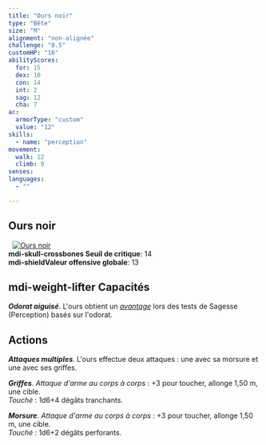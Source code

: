 ```yaml
---
title: "Ours noir"
type: "Bête"
size: "M"
alignment: "non-alignée"
challenge: "0.5"
customHP: "16"
abilityScores:
  for: 15
  dex: 10
  con: 14
  int: 2
  sag: 12
  cha: 7
ac:
  armorType: "custom"
  value: "12"
skills:
  - name: "perception"
movement:
  walk: 12
  climb: 9
senses:
languages:
  - ""

---
```

## Ours noir
&nbsp;
[![Ours noir](https://www.douaratil.fr/illustrations/bete/oursnoirm.png)](https://www.douaratil.fr/illustrations/bete/oursnoir.jpg)  
**<v-icon>mdi-skull-crossbones</v-icon> Seuil de critique**: 14            
**<v-icon>mdi-shield</v-icon>Valeur offensive globale**: 13     
## <v-icon>mdi-weight-lifter</v-icon> Capacités
_**Odorat aiguisé**_. L'ours obtient un [_avantage_](/utiliser-les-caracteristiques/#avantage-et-desavantage) lors des tests de Sagesse (Perception) basés sur l'odorat.

## Actions
_**Attaques multiples**_. L'ours effectue deux attaques : une avec sa morsure et une avec ses griffes.

_**Griffes**_. _Attaque d'arme au corps à corps_ : +3 pour toucher, allonge 1,50 m, une cible.  
_Touché_ : 1d6+4 dégâts tranchants.

_**Morsure**_. _Attaque d'arme au corps à corps_ : +3 pour toucher, allonge 1,50 m, une cible.  
_Touché_ : 1d6+2 dégâts perforants.
